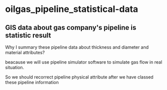 # oilgas_pipeline_statistical-data
## GIS data about gas company's pipeline is statistic result  

 Why I summary these pipeline data about thickness and diameter and material attributes? 

beacause we will use pipeline simulator software to simulate gas flow in real situation. 

So we should recorrect pipeline physical attribute after we have classed these pipeline information 

